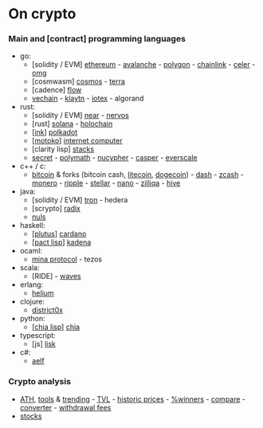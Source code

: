 # On crypto

### Main and [contract] programming languages

- go:
	- [solidity / EVM] [ethereum](https://github.com/ethereum) - [avalanche](https://github.com/ava-labs) - [polygon](https://github.com/maticnetwork) - [chainlink](https://github.com/smartcontractkit) - [celer](https://github.com/celer-network) - [omg](https://github.com/omgnetwork)
	- [cosmwasm] [cosmos](https://github.com/cosmos) - [terra](https://github.com/terra-money)
	- [cadence] [flow](https://github.com/onflow)
	- [vechain](https://github.com/vechain) - [klaytn](https://github.com/klaytn) - [iotex](https://github.com/iotexproject) - algorand
- rust:
	- [solidity / EVM] [near](https://github.com/near) - [nervos](https://github.com/nervosnetwork)
	- [rust] [solana](https://github.com/solana-labs) - [holochain](https://github.com/holochain)
	- [[ink](https://github.com/paritytech/ink)] [polkadot](https://github.com/paritytech) 
	- [[motoko](https://sdk.dfinity.org/docs/language-guide/motoko.html)] [internet computer](https://github.com/dfinity) 
	- [clarity lisp] [stacks](https://github.com/blockstack) 
	- [secret](https://github.com/scrtlabs) - [polymath](https://github.com/PolymathNetwork) - [nucypher](https://github.com/nucypher) - [casper](https://github.com/casper-network) - [everscale](https://github.com/tonlabs)
- c++ / c:
	- [bitcoin](https://github.com/bitcoin/bitcoin) & forks (bitcoin cash, [litecoin](https://github.com/litecoin-project), [dogecoin](https://github.com/dogecoin)) - [dash](https://github.com/dashpay/dash) - [zcash](https://github.com/zcash) - [monero](https://github.com/monero-project/monero) - [ripple](https://github.com/ripple) - [stellar](https://github.com/stellar) - [nano](https://github.com/nanocurrency) - [zilliqa](https://github.com/Zilliqa) - [hive](https://github.com/openhive-network)
- java:
	- [solidity / EVM] [tron](https://github.com/tronprotocol) - hedera
	- [scrypto] [radix](https://github.com/radixdlt) 
	- [nuls](https://github.com/nuls-io)
- haskell:
	- [[plutus](https://github.com/input-output-hk/plutus)] [cardano](https://github.com/input-output-hk)
	- [[pact lisp](https://github.com/kadena-io/pact)] [kadena](https://github.com/kadena-io)
- ocaml:
	- [mina protocol](https://github.com/MinaProtocol/mina) - tezos
- scala:
	- [RIDE] - [waves](https://github.com/wavesplatform)
- erlang:
	- [helium](https://github.com/helium)
- clojure:
	- [district0x](https://github.com/district0x)
- python:
	- [[chia lisp](https://chialisp.com)] [chia](https://github.com/Chia-Network) 
- typescript:
	- [js] [lisk](https://github.com/LiskHQ) 
- c#:
	- [aelf](https://github.com/aelfProject)

### Crypto analysis

 - [ATH](https://www.blockchaincenter.net), [tools](https://www.blockchaincenter.net/tools) & [trending](https://www.blockchaincenter.net/trending-coins) - [TVL](https://defillama.com/chains) - [historic prices](https://cryptorank.io) - [%winners](https://app.intotheblock.com) - [compare](https://www.coingecko.com/en/coins/compare) - [converter](https://coinmarketcap.com/converter) - [withdrawal fees](https://withdrawalfees.com)
- [stocks](https://finance.yahoo.com/world-indices)